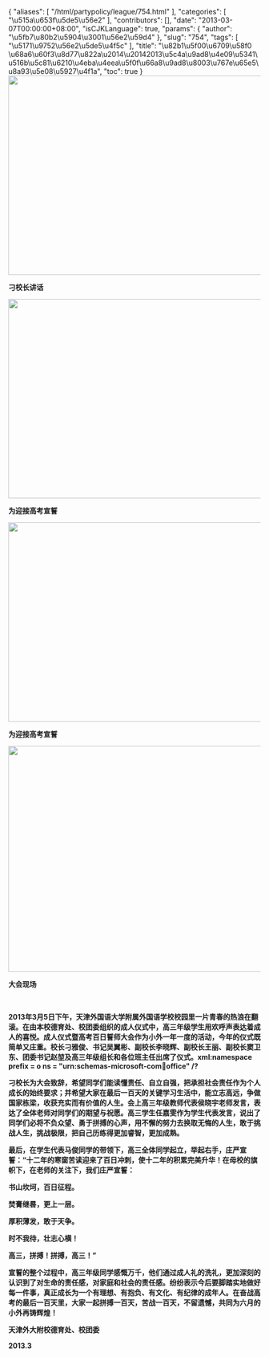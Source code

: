 {
    "aliases": [
        "/html/partypolicy/league/754.html"
    ],
    "categories": [
        "\u515a\u653f\u5de5\u56e2"
    ],
    "contributors": [],
    "date": "2013-03-07T00:00:00+08:00",
    "isCJKLanguage": true,
    "params": {
        "author": "\u5fb7\u80b2\u5904\u3001\u56e2\u59d4"
    },
    "slug": "754",
    "tags": [
        "\u5171\u9752\u56e2\u5de5\u4f5c"
    ],
    "title": "\u82b1\u5f00\u6709\u58f0  \u68a6\u60f3\u8d77\u822a\u2014\u20142013\u5c4a\u9ad8\u4e09\u5341\u516b\u5c81\u6210\u4eba\u4eea\u5f0f\u66a8\u9ad8\u8003\u767e\u65e5\u8a93\u5e08\u5927\u4f1a",
    "toc": true
}
**<img
    src="https://cdn.tfls.online/mirror/full/9e9db16075d08436f5b299c32807480bcf306e41.jpg"
    style="display:block;margin-left:auto;margin-right:auto;"
    decoding="async"
    fetchpriority="auto"
    loading="lazy"
    height="397"
    width="600"
/>** 

**刁校长讲话**

**<img
    src="https://cdn.tfls.online/mirror/full/14e7631d45fddcfd0249c74341a3e7907647a17c.jpg"
    style="display:block;margin-left:auto;margin-right:auto;"
    decoding="async"
    fetchpriority="auto"
    loading="lazy"
    height="397"
    width="600"
/>**

**为迎接高考宣誓**

**<img
    src="https://cdn.tfls.online/mirror/full/fdd76743d663d3a13dc6e1de81844d7e996ed31a.jpg"
    style="display:block;margin-left:auto;margin-right:auto;"
    decoding="async"
    fetchpriority="auto"
    loading="lazy"
    height="397"
    width="600"
/>**

**为迎接高考宣誓**

**<img
    src="https://cdn.tfls.online/mirror/full/0c4690f69c9c973e07c54a80885c5646a26d14c5.jpg"
    style="display:block;margin-left:auto;margin-right:auto;"
    decoding="async"
    fetchpriority="auto"
    loading="lazy"
    height="450"
    width="600"
/>**

**大会现场**

  

**2013年3月5日下午，天津外国语大学附属外国语学校校园里一片青春的热浪在翻滚。在由本校德育处、校团委组织的成人仪式中，高三年级学生用欢呼声表达着成人的喜悦。成人仪式暨高考百日誓师大会作为小外一年一度的活动，今年的仪式既简单又庄重。校长刁雅俊、书记吴翼彬、副校长李晓辉、副校长王丽、副校长窦卫东、团委书记赵堃及高三年级组长和各位班主任出席了仪式。xml:namespace prefix = o ns = "urn:schemas-microsoft-com:office:office" /?**

**刁校长为大会致辞，希望同学们能读懂责任、自立自强，把承担社会责任作为个人成长的始终要求；并希望大家在最后一百天的关键学习生活中，能立志高远，争做国家栋梁，收获充实而有价值的人生。会上高三年级教师代表侯晓宇老师发言，表达了全体老师对同学们的期望与祝愿。高三学生任嘉雯作为学生代表发言，说出了同学们必将不负众望、勇于拼搏的心声，用不懈的努力去换取无悔的人生，敢于挑战人生，挑战极限，把自己历练得更加睿智，更加成熟。**

**最后，在学生代表马俊同学的带领下，高三全体同学起立，举起右手，庄严宣誓：“十二年的寒窗苦读迎来了百日冲刺，使十二年的积累完美升华！在母校的旗帜下，在老师的关注下，我们庄严宣誓：**

**书山坎坷，百日征程。**

**焚膏继晷，更上一层。**

**厚积薄发，敢于天争。**

**时不我待，壮志心横！**

**高三，拼搏！拼搏，高三！”**

**宣誓的整个过程中，高三年级同学感慨万千，他们通过成人礼的洗礼，更加深刻的认识到了对生命的责任感，对家庭和社会的责任感。纷纷表示今后要脚踏实地做好每一件事，真正成长为一个有理想、有抱负、有文化、有纪律的成年人。在奋战高考的最后一百天里，大家一起拼搏一百天，苦战一百天，不留遗憾，共同为六月的小外再铸辉煌！**

**天津外大附校德育处、校团委**

**2013.3**

